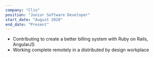 ```yaml
---
company: "Clio"
position: "Junior Software Developer"
start_date: "August 2020"
end_date: "Present"
---
```


- Contributing to create a better billing system with Ruby on Rails, AngularJS
- Working complete remotely in a distributed by design workplace
